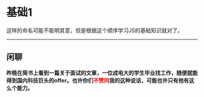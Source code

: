 # 基础1  
这样的命名可能不能明其意，但是根据这个顺序学习JS的基础知识就对了。

---
## 闲聊
<b>昨晚在简书上看到一篇关于面试的文章，一位成电大的学生毕业找工作，随便就能得到国内科技巨头的offer。也许你们<span style="color:red">不赞同</span>我的这种说话，可能也许只有他有这么个能力。